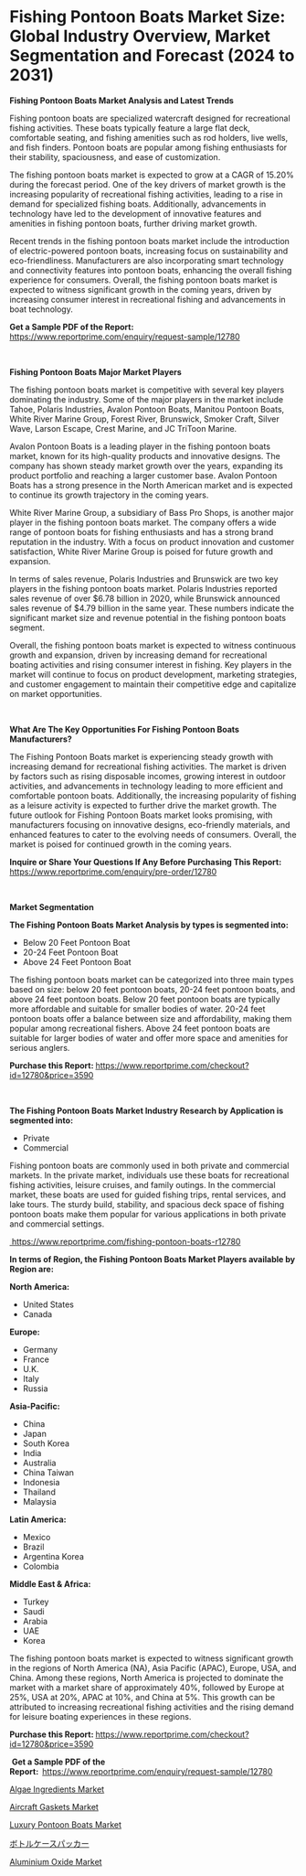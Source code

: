 <p><h1>Fishing Pontoon Boats Market Size: Global Industry Overview, Market Segmentation and Forecast (2024 to 2031)</h1></p><p><strong>Fishing Pontoon Boats Market Analysis and Latest Trends</strong></p>
<p><p>Fishing pontoon boats are specialized watercraft designed for recreational fishing activities. These boats typically feature a large flat deck, comfortable seating, and fishing amenities such as rod holders, live wells, and fish finders. Pontoon boats are popular among fishing enthusiasts for their stability, spaciousness, and ease of customization.</p><p>The fishing pontoon boats market is expected to grow at a CAGR of 15.20% during the forecast period. One of the key drivers of market growth is the increasing popularity of recreational fishing activities, leading to a rise in demand for specialized fishing boats. Additionally, advancements in technology have led to the development of innovative features and amenities in fishing pontoon boats, further driving market growth.</p><p>Recent trends in the fishing pontoon boats market include the introduction of electric-powered pontoon boats, increasing focus on sustainability and eco-friendliness. Manufacturers are also incorporating smart technology and connectivity features into pontoon boats, enhancing the overall fishing experience for consumers. Overall, the fishing pontoon boats market is expected to witness significant growth in the coming years, driven by increasing consumer interest in recreational fishing and advancements in boat technology.</p></p>
<p><strong>Get a Sample PDF of the Report:&nbsp;</strong> <a href="https://www.reportprime.com/enquiry/request-sample/12780">https://www.reportprime.com/enquiry/request-sample/12780</a></p>
<p>&nbsp;</p>
<p><strong>Fishing Pontoon Boats Major Market Players</strong></p>
<p><p>The fishing pontoon boats market is competitive with several key players dominating the industry. Some of the major players in the market include Tahoe, Polaris Industries, Avalon Pontoon Boats, Manitou Pontoon Boats, White River Marine Group, Forest River, Brunswick, Smoker Craft, Silver Wave, Larson Escape, Crest Marine, and JC TriToon Marine.</p><p>Avalon Pontoon Boats is a leading player in the fishing pontoon boats market, known for its high-quality products and innovative designs. The company has shown steady market growth over the years, expanding its product portfolio and reaching a larger customer base. Avalon Pontoon Boats has a strong presence in the North American market and is expected to continue its growth trajectory in the coming years.</p><p>White River Marine Group, a subsidiary of Bass Pro Shops, is another major player in the fishing pontoon boats market. The company offers a wide range of pontoon boats for fishing enthusiasts and has a strong brand reputation in the industry. With a focus on product innovation and customer satisfaction, White River Marine Group is poised for future growth and expansion.</p><p>In terms of sales revenue, Polaris Industries and Brunswick are two key players in the fishing pontoon boats market. Polaris Industries reported sales revenue of over $6.78 billion in 2020, while Brunswick announced sales revenue of $4.79 billion in the same year. These numbers indicate the significant market size and revenue potential in the fishing pontoon boats segment.</p><p>Overall, the fishing pontoon boats market is expected to witness continuous growth and expansion, driven by increasing demand for recreational boating activities and rising consumer interest in fishing. Key players in the market will continue to focus on product development, marketing strategies, and customer engagement to maintain their competitive edge and capitalize on market opportunities.</p></p>
<p>&nbsp;</p>
<p><strong>What Are The Key Opportunities For Fishing Pontoon Boats Manufacturers?</strong></p>
<p><p>The Fishing Pontoon Boats market is experiencing steady growth with increasing demand for recreational fishing activities. The market is driven by factors such as rising disposable incomes, growing interest in outdoor activities, and advancements in technology leading to more efficient and comfortable pontoon boats. Additionally, the increasing popularity of fishing as a leisure activity is expected to further drive the market growth. The future outlook for Fishing Pontoon Boats market looks promising, with manufacturers focusing on innovative designs, eco-friendly materials, and enhanced features to cater to the evolving needs of consumers. Overall, the market is poised for continued growth in the coming years.</p></p>
<p><strong>Inquire or Share Your Questions If Any Before Purchasing This Report:</strong> <a href="https://www.reportprime.com/enquiry/pre-order/12780">https://www.reportprime.com/enquiry/pre-order/12780</a></p>
<p>&nbsp;</p>
<p><strong>Market Segmentation</strong></p>
<p><strong>The Fishing Pontoon Boats Market Analysis by types is segmented into:</strong></p>
<p><ul><li>Below 20 Feet Pontoon Boat</li><li>20-24 Feet Pontoon Boat</li><li>Above 24 Feet Pontoon Boat</li></ul></p>
<p><p>The fishing pontoon boats market can be categorized into three main types based on size: below 20 feet pontoon boats, 20-24 feet pontoon boats, and above 24 feet pontoon boats. Below 20 feet pontoon boats are typically more affordable and suitable for smaller bodies of water. 20-24 feet pontoon boats offer a balance between size and affordability, making them popular among recreational fishers. Above 24 feet pontoon boats are suitable for larger bodies of water and offer more space and amenities for serious anglers.</p></p>
<p><strong>Purchase this Report:&nbsp;</strong><a href="https://www.reportprime.com/checkout?id=12780&price=3590">https://www.reportprime.com/checkout?id=12780&price=3590</a></p>
<p>&nbsp;</p>
<p><strong>The Fishing Pontoon Boats Market Industry Research by Application is segmented into:</strong></p>
<p><ul><li>Private</li><li>Commercial</li></ul></p>
<p><p>Fishing pontoon boats are commonly used in both private and commercial markets. In the private market, individuals use these boats for recreational fishing activities, leisure cruises, and family outings. In the commercial market, these boats are used for guided fishing trips, rental services, and lake tours. The sturdy build, stability, and spacious deck space of fishing pontoon boats make them popular for various applications in both private and commercial settings.</p></p>
<p><a href="https://www.reportprime.com/fishing-pontoon-boats-r12780">&nbsp;https://www.reportprime.com/fishing-pontoon-boats-r12780</a></p>
<p><strong>In terms of Region, the Fishing Pontoon Boats Market Players available by Region are:</strong></p>
<p>
    <p> <strong> North America: </strong>
        <ul>
            <li>United States</li>
            <li>Canada</li>
        </ul>
        </p> 
    <p> <strong> Europe: </strong>
        <ul>
            <li>Germany</li>
            <li>France</li>
            <li>U.K.</li>
            <li>Italy</li>
            <li>Russia</li>
        </ul>
        </p> 
    <p> <strong> Asia-Pacific: </strong>
        <ul>
            <li>China</li>
            <li>Japan</li>
            <li>South Korea</li>
            <li>India</li>
            <li>Australia</li>
            <li>China Taiwan</li>
            <li>Indonesia</li>
            <li>Thailand</li>
            <li>Malaysia</li>
        </ul>
        </p> 
    <p> <strong> Latin America: </strong>
        <ul>
            <li>Mexico</li>
            <li>Brazil</li>
            <li>Argentina Korea</li>
            <li>Colombia</li>
        </ul>
        </p> 
    <p> <strong> Middle East & Africa: </strong>
        <ul>
            <li>Turkey</li>
            <li>Saudi</li>
            <li>Arabia</li>
            <li>UAE</li>
            <li>Korea</li>
        </ul>
    </p>
    </p>
<p><p>The fishing pontoon boats market is expected to witness significant growth in the regions of North America (NA), Asia Pacific (APAC), Europe, USA, and China. Among these regions, North America is projected to dominate the market with a market share of approximately 40%, followed by Europe at 25%, USA at 20%, APAC at 10%, and China at 5%. This growth can be attributed to increasing recreational fishing activities and the rising demand for leisure boating experiences in these regions.</p></p>
<p><strong>Purchase this Report: </strong><a href="https://www.reportprime.com/checkout?id=12780&price=3590">https://www.reportprime.com/checkout?id=12780&price=3590</a></p>
<p>&nbsp;<strong>Get a Sample PDF of the Report:&nbsp;&nbsp;</strong><a href="https://www.reportprime.com/enquiry/request-sample/12780">https://www.reportprime.com/enquiry/request-sample/12780</a></p>
<p><strong></strong></p>
<p><p><a href="https://issuu.com/reportprime-2/docs/algae-ingredients-market-size-2030.pptx">Algae Ingredients Market</a></p><p><a href="https://github.com/beatblasta/Market-Research-Report-List-2/blob/main/aircraft-gaskets-market.md">Aircraft Gaskets Market</a></p><p><a href="https://github.com/shotows/Market-Research-Report-List-2/blob/main/luxury-pontoon-boats-market.md">Luxury Pontoon Boats Market</a></p><p><a href="https://github.com/cbigkbh02719/Market-Research-Report-List-1/blob/main/807127520613.md">ボトルケースパッカー</a></p><p><a href="https://issuu.com/reportprime-2/docs/aluminium-oxide-market-size-2030.pptx">Aluminium Oxide Market</a></p></p>
